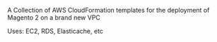 A Collection of AWS CloudFormation templates for the deployment of Magento 2 on a brand new VPC

Uses: EC2, RDS, Elasticache, etc
